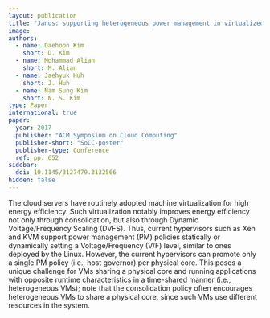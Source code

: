 ```yaml
---
layout: publication
title: "Janus: supporting heterogeneous power management in virtualized environments"
image:
authors:
  - name: Daehoon Kim
    short: D. Kim
  - name: Mohammad Alian
    short: M. Alian
  - name: Jaehyuk Huh
    short: J. Huh
  - name: Nam Sung Kim
    short: N. S. Kim
type: Paper
international: true
paper:
  year: 2017
  publisher: "ACM Symposium on Cloud Computing"
  publisher-short: "SoCC-poster"
  publisher-type: Conference
  ref: pp. 652
sidebar:
  doi: 10.1145/3127479.3132566
hidden: false
---
```


The cloud servers have routinely adopted machine virtualization for high energy efficiency. Such virtualization notably improves energy efficiency not only through consolidation, but also through Dynamic Voltage/Frequency Scaling (DVFS). Thus, current hypervisors such as Xen and KVM support power management (PM) policies statically or dynamically setting a Voltage/Frequency (V/F) level, similar to ones deployed by the Linux. However, the current hypervisors can promote only a single PM policy (i.e., host governor) per physical core. This poses a unique challenge for VMs sharing a physical core and running applications with opposite runtime characteristics in a time-shared manner (i.e., heterogeneous VMs); note that the consolidation policy often encourages heterogeneous VMs to share a physical core, since such VMs use different resources in the system.